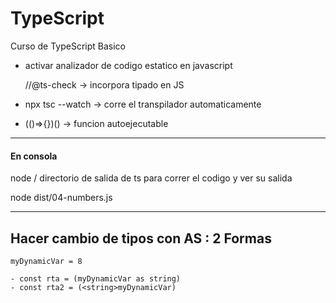 # TypeScript

Curso de TypeScript Basico

- activar analizador de codigo estatico en javascript

    //@ts-check -> incorpora tipado en JS


- npx tsc --watch -> corre el transpilador automaticamente

- (()=>{})() -> funcion autoejecutable

________________________________________________________________

#### En consola

node / directorio de salida de ts para correr el codigo y ver su salida

node dist/04-numbers.js

________________________________________________________________

## Hacer cambio de tipos con AS : 2 Formas

    myDynamicVar = 8

    - const rta = (myDynamicVar as string)
    - const rta2 = (<string>myDynamicVar)
